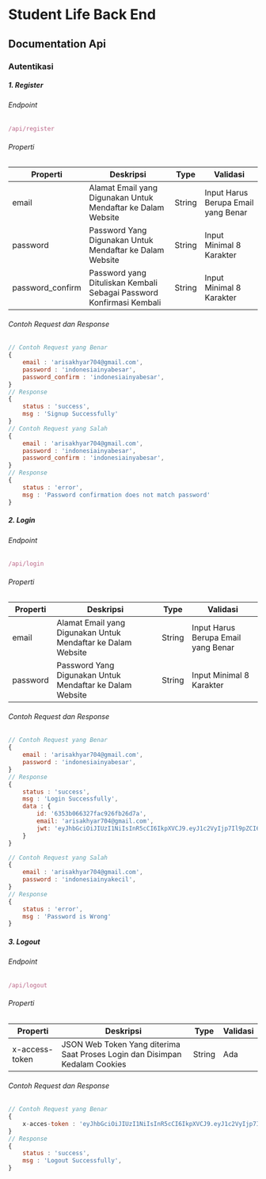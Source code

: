 # Student Life Back End

## Documentation Api

### Autentikasi

##### 1. Register

###### Endpoint

```Javascript
/api/register
```

###### Properti

| Properti         | Deskripsi                                                            | Type   | Validasi                            |
| ---------------- | -------------------------------------------------------------------- | ------ | ----------------------------------- |
| email            | Alamat Email yang Digunakan Untuk Mendaftar ke Dalam Website         | String | Input Harus Berupa Email yang Benar |
| password         | Password Yang Digunakan Untuk Mendaftar ke Dalam Website             | String | Input Minimal 8 Karakter            |
| password_confirm | Password yang Dituliskan Kembali Sebagai Password Konfirmasi Kembali | String | Input Minimal 8 Karakter            |

###### Contoh Request dan Response

```Javascript
// Contoh Request yang Benar
{
    email : 'arisakhyar704@gmail.com',
    password : 'indonesiainyabesar',
    password_confirm : 'indonesiainyabesar',
}
// Response
{
    status : 'success',
    msg : 'Signup Successfully'
}
// Contoh Request yang Salah
{
    email : 'arisakhyar704@gmail.com',
    password : 'indonesiainyabesar',
    password_confirm : 'indonesiainyabesar',
}
// Response
{
    status : 'error',
    msg : 'Password confirmation does not match password'
}
```

##### 2. Login

###### Endpoint

```Javascript
/api/login
```

###### Properti

| Properti | Deskripsi                                                    | Type   | Validasi                            |
| -------- | ------------------------------------------------------------ | ------ | ----------------------------------- |
| email    | Alamat Email yang Digunakan Untuk Mendaftar ke Dalam Website | String | Input Harus Berupa Email yang Benar |
| password | Password Yang Digunakan Untuk Mendaftar ke Dalam Website     | String | Input Minimal 8 Karakter            |

###### Contoh Request dan Response

```Javascript
// Contoh Request yang Benar
{
    email : 'arisakhyar704@gmail.com',
    password : 'indonesiainyabesar',
}
// Response
{
    status : 'success',
    msg : 'Login Successfully',
    data : {
        id: '6353b066327fac926fb26d7a',
        email: 'arisakhyar704@gmail.com',
        jwt: 'eyJhbGciOiJIUzI1NiIsInR5cCI6IkpXVCJ9.eyJ1c2VyIjp7Il9pZCI6IjYzNTNiMDY2MzI3ZmFjOTI2ZmIyNmQ3YSIsImVtYWlsIjoiYXJpc21hQGdtYWlsLmNvbSIsInBhc3N3b3JkIjoiJDJhJDEwJFd1UmZRc1U1UzNoeXVFaUJuRmw1ZC5XbG1uYnlJUVgxMURWZEdmNlkyTkFBV3ZadU1yQnhhIiwiX192IjowfSwiaWF0IjoxNjY2NDI5NDMzfQ.BkHJyJt5wogx3QfUU7TeRlyRyJj_ACg3eHcBen9zl7Q'
    }
}

// Contoh Request yang Salah
{
    email : 'arisakhyar704@gmail.com',
    password : 'indonesiainyakecil',
}
// Response
{
    status : 'error',
    msg : 'Password is Wrong'
}
```

##### 3. Logout

###### Endpoint

```Javascript
/api/logout
```

###### Properti

| Properti       | Deskripsi                                                                   | Type   | Validasi |
| -------------- | --------------------------------------------------------------------------- | ------ | -------- |
| x-access-token | JSON Web Token Yang diterima Saat Proses Login dan Disimpan Kedalam Cookies | String | Ada      |

###### Contoh Request dan Response

```Javascript
// Contoh Request yang Benar
{
    x-acces-token : 'eyJhbGciOiJIUzI1NiIsInR5cCI6IkpXVCJ9.eyJ1c2VyIjp7Il9pZCI6IjYzNTNiMDY2MzI3ZmFjOTI2ZmIyNmQ3YSIsImVtYWlsIjoiYXJpc21hQGdtYWlsLmNvbSIsInBhc3N3b3JkIjoiJDJhJDEwJFd1UmZRc1U1UzNoeXVFaUJuRmw1ZC5XbG1uYnlJUVgxMURWZEdmNlkyTkFBV3ZadU1yQnhhIiwiX192IjowfSwiaWF0IjoxNjY2NDI5NDMzfQ.BkHJyJt5wogx3QfUU7TeRlyRyJj_ACg3eHcBen9zl7Q'
}
// Response
{
    status : 'success',
    msg : 'Logout Successfully',
}
```
